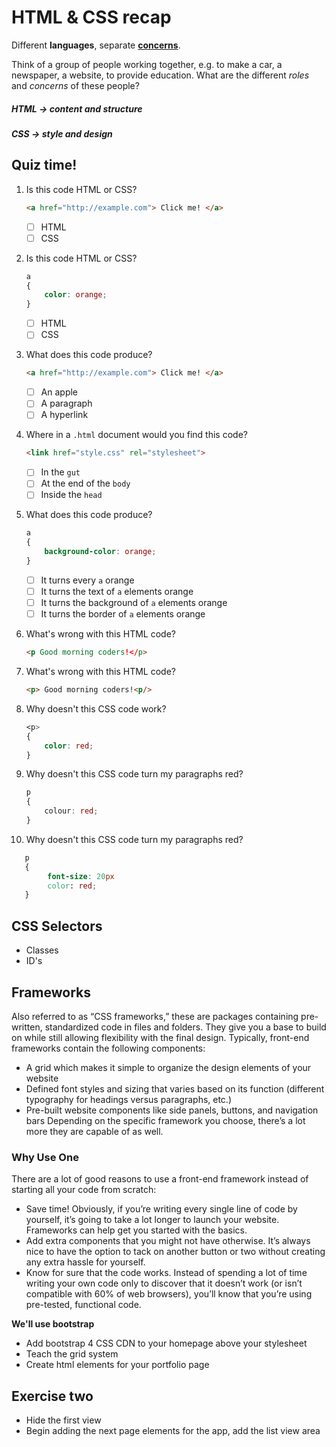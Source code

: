 # HTML & CSS recap

Different **languages**, separate [**concerns**](http://en.wikipedia.org/wiki/Separation_of_concerns#HTML.2C_CSS.2C_JavaScript).

Think of a group of people working together, e.g. to make a car, a newspaper, a website, to provide education. What are the different *roles* and *concerns* of these people?

##### **HTML** → content and structure  

##### **CSS** → style and design

<!--##### 3. **JS** → data and logic-->

## Quiz time!

1. Is this code HTML or CSS?

	```html
	<a href="http://example.com"> Click me! </a>
	```

	- [ ] HTML
	- [ ] CSS
2. Is this code HTML or CSS?

	```css
	a
	{
		color: orange;
	}
	```

	- [ ] HTML
	- [ ] CSS		 
3. What does this code produce?

	```html
	<a href="http://example.com"> Click me! </a>
	```

	- [ ] An apple
	- [ ] A paragraph
	- [ ] A hyperlink
4. Where in a `.html` document would you find this code?

	```html
	<link href="style.css" rel="stylesheet">
	```

	- [ ] In the `gut`
	- [ ] At the end of the `body`
	- [ ] Inside the `head`
5. What does this code produce?

	```css
	a
	{
		background-color: orange;
	}
	```

	- [ ] It turns every `a` orange
	- [ ] It turns the text of `a` elements orange
	- [ ] It turns the background of `a` elements orange
	- [ ] It turns the border of `a` elements orange
6. What's wrong with this HTML code?

	```html
	<p Good morning coders!</p>
	```
7. What's wrong with this HTML code?

	```html
	<p> Good morning coders!<p/>
	```
8. Why doesn't this CSS code work?

	```css
	<p>
	{
		color: red;
	}
	```     
9. Why doesn't this CSS code turn my paragraphs red?

	```css
	p
	{
		colour: red;
	}      
	```
10. Why doesn't this CSS code turn my paragraphs red?
```css
   p
   {
    	font-size: 20px
    	color: red;
   }  
```

## CSS Selectors

- Classes
- ID's

## Frameworks

Also referred to as “CSS frameworks,” these are packages containing pre-written, standardized code in files and folders. They give you a base to build on while still allowing flexibility with the final design. Typically, front-end frameworks contain the following components:

* A grid which makes it simple to organize the design elements of your website
* Defined font styles and sizing that varies based on its function (different typography for headings versus paragraphs, etc.)
* Pre-built website components like side panels, buttons, and navigation bars
Depending on the specific framework you choose, there’s a lot more they are capable of as well.

### Why Use One
There are a lot of good reasons to use a front-end framework instead of starting all your code from scratch:

* Save time! Obviously, if you’re writing every single line of code by yourself, it’s going to take a lot longer to launch your website. Frameworks can help get you started with the basics.
* Add extra components that you might not have otherwise. It’s always nice to have the option to tack on another button or two without creating any extra hassle for yourself.
* Know for sure that the code works. Instead of spending a lot of time writing your own code only to discover that it doesn’t work (or isn’t compatible with 60% of web browsers), you’ll know that you’re using pre-tested, functional code.

**We'll use bootstrap**

- Add bootstrap 4 CSS CDN to your homepage above your stylesheet
- Teach the grid system
- Create html elements for your portfolio page

## Exercise two
- Hide the first view
- Begin adding the next page elements for the app, add the list view area
